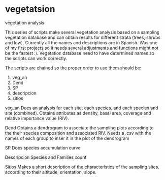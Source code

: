 # vegetatsion
vegetation analysis

This series of scripts make several vegetation analysis based on a sampling vegetation database and can obtain results for different strata (trees, shrubs and low). Currently all the names and descriptions are in Spanish. Was one of my first projects so it needs several adjustments and functions might not be the fastest :). Vegetation database need to have determined names so the scripts can work correctly.

The scripts are chained so the proper order to use them should be:
1. veg_an
2. Dend
3. SP
4. descripcion
5. sitios

veg_an
Does an analysis for each site, each species, and each species and site (combined). Obtains attributes as density, basal area, coverage and relative importance value (RIV).

Dend
Obtains a dendrogram to associate the sampling plots according to the their species composition and associated RIV.
Needs a .csv with the names of each group to inser it in the plot of the dendrogram

SP 
Does species accumulation curve

Descripcion
Species and Families count

Sitios
Makes a short description of the characteristics of the sampling sites, according to their altitude, orientation, slope.
